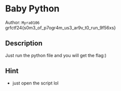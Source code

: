 # Baby Python

Author: `Myra0106` 
<br>
grfctf24{s0m3_of_p7ogr4m_us3_ar9v_t0_run_9f56xs}

## Description

Just run the python file and you will get the flag:)

## Hint

- just open the script lol